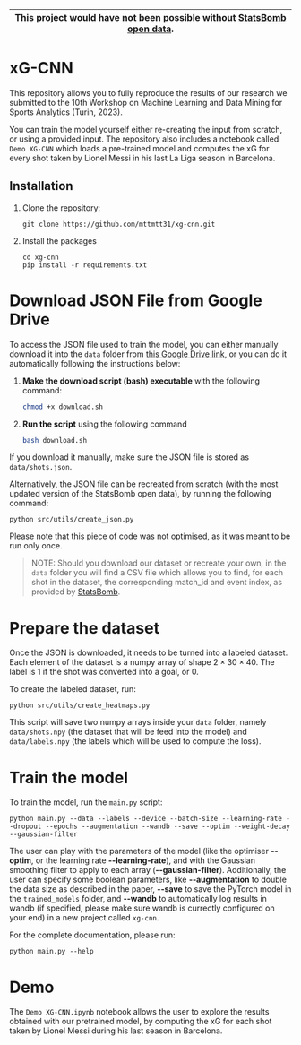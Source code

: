 | **This project would have not been possible without [StatsBomb open data](https://github.com/statsbomb/open-data).** |
| --- |

# xG-CNN
This repository allows you to fully reproduce the results of our research we submitted to the 10th Workshop on Machine Learning and Data Mining for Sports Analytics (Turin, 2023).

You can train the model yourself either re-creating the input from scratch, or using a provided input. The repository also includes a notebook called `Demo XG-CNN` which loads a pre-trained model and computes the xG for every shot taken by Lionel Messi in his last La Liga season in Barcelona.

## Installation

1. Clone the repository:

   ```shell
   git clone https://github.com/mttmtt31/xg-cnn.git

2. Install the packages
   ```shell
   cd xg-cnn
   pip install -r requirements.txt

# Download JSON File from Google Drive

To access the JSON file used to train the model, you can either manually download it into the `data` folder from [this Google Drive link](https://drive.google.com/file/d/15jzasl9fucNXaJrZAs9tMKLlCG1gbNnq/view?usp=drive_link), or you can do it automatically following the instructions below:

1. **Make the download script (bash) executable** with the following command:

   ```bash
   chmod +x download.sh

3. **Run the script** using the following command
   ```bash
   bash download.sh

If you download it manually, make sure the JSON file is stored as `data/shots.json`.

Alternatively, the JSON file can be recreated from scratch (with the most updated version of the StatsBomb open data), by running the following command:

   ```shell
   python src/utils/create_json.py
   ```

Please note that this piece of code was not optimised, as it was meant to be run only once.
> NOTE: Should you download our dataset or recreate your own, in the `data` folder you will find a CSV file which allows you to find, for each shot in the dataset, the corresponding match_id and event index, as provided by [StatsBomb](https://github.com/statsbomb/open-data).

# Prepare the dataset
Once the JSON is downloaded, it needs to be turned into a labeled dataset. Each element of the dataset is a numpy array of shape $2\times30\times40$. The label is $1$ if the shot was converted into a goal, or 0. 

To create the labeled dataset, run:
   ```shell
   python src/utils/create_heatmaps.py
   ```
This script will save two numpy arrays inside your `data` folder, namely `data/shots.npy` (the dataset that will be feed into the model) and `data/labels.npy` (the labels which will be used to compute the loss).

# Train the model
To train the model, run the `main.py` script:
```shell
python main.py --data --labels --device --batch-size --learning-rate --dropout --epochs --augmentation --wandb --save --optim --weight-decay --gaussian-filter
```
The user can play with the parameters of the model (like the optimiser **--optim**, or the learning rate **--learning-rate**), and with the Gaussian smoothing filter to apply to each array (**--gaussian-filter**). Additionally, the user can specify some boolean parameters, like **--augmentation** to double the data size as described in the paper, **--save** to save the PyTorch model in the `trained_models` folder, and **--wandb** to automatically log results in wandb (if specified, please make sure wandb is currectly configured on your end) in a new project called `xg-cnn`.

For the complete documentation, please run: 

```shell
python main.py --help
```

# Demo
The `Demo XG-CNN.ipynb` notebook allows the user to explore the results obtained with our pretrained model, by computing the xG for each shot taken by Lionel Messi during his last season in Barcelona.
